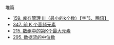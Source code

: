 堆篇
* [159. 库存管理 III（最小的k个数）【字节、腾讯】](https://github.com/cyh756085049/LeetCode/blob/main/interview/practive/heap/getLeastNumbers.js)
* [347. 前 K 个高频元素](https://github.com/cyh756085049/LeetCode/blob/main/interview/practive/heap/topKFrequent.js)
* [215. 数组中的第K个最大元素](https://github.com/cyh756085049/LeetCode/blob/main/interview/practive/heap/findKthLargest.js)
* [295. 数据流的中位数](https://github.com/cyh756085049/LeetCode/blob/main/interview/practive/heap/medianFinder.js)
